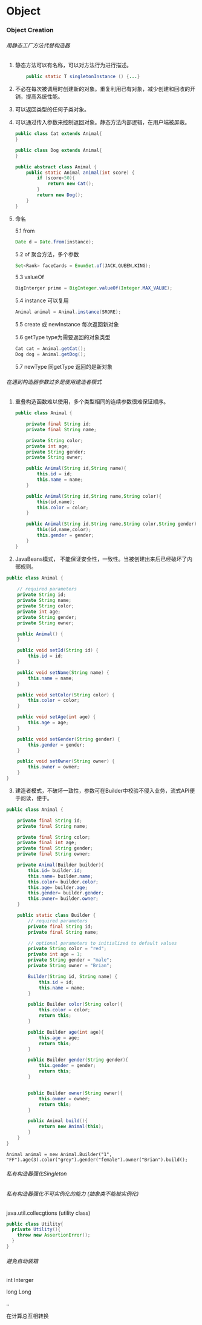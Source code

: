 # Object



### Object Creation



###### 用静态工厂方法代替构造器

1. 静态方法可以有名称，可以对方法行为进行描述。

   ```java
       public static T singletonInstance () {...}
   ```

2. 不必在每次被调用时创建新的对象。重复利用已有对象，减少创建和回收的开销，提高系统性能。

3. 可以返回类型的任何子类对象。

4. 可以通过传入参数来控制返回对象。静态方法内部逻辑，在用户端被屏蔽。

   ```java
   public class Cat extends Animal{
   }
   
   public class Dog extends Animal{
   }
   
   public abstract class Animal {
       public static Animal animal(int score) {
           if (score<50){
               return new Cat();
           }
           return new Dog();
       }
   }
   ```

5. 命名

   5.1 from 

   ```java
   Date d = Date.from(instance);
   ```

   5.2 of 聚合方法，多个参数

   ```java
   Set<Rank> faceCards = EnumSet.of(JACK,QUEEN,KING);
   ```

   5.3 valueOf

   ```java
   BigInterger prime = BigInteger.valueOf(Integer.MAX_VALUE);
   ```

   5.4 instance 可以复用

   ```java
   Animal animal = Animal.instance(SRORE);
   ```

   5.5 create 或 newInstance 每次返回新对象

   5.6 getType  type为需要返回的对象类型

   ```java
   Cat cat = Animal.getCat();
   Dog dog = Animal.getDog();
   ```

   

   5.7 newType 同getType 返回的是新对象

   

###### 在遇到构造器参数过多是使用建造者模式

1. 重叠构造函数难以使用，多个类型相同的连续参数很难保证顺序。

   ```java
   public class Animal {
   
       private final String id;
       private final String name;
   
       private String color;
       private int age;
       private String gender;
       private String owner;
   
       public Animal(String id,String name){
           this.id = id;
           this.name = name;
       }
   
       public Animal(String id,String name,String color){
           this(id,name);
           this.color = color;
       }
   
       public Animal(String id,String name,String color,String gender){
           this(id,name,color);
           this.gender = gender;
       }
   }
   ```

2. JavaBeans模式， 不能保证安全性，一致性。当被创建出来后已经破坏了内部规则。

```java
public class Animal {
  
    // required parameters
    private String id;
    private String name;
    private String color;
    private int age;
    private String gender;
    private String owner;

    public Animal() {
    }

    public void setId(String id) {
        this.id = id;
    }

    public void setName(String name) {
        this.name = name;
    }

    public void setColor(String color) {
        this.color = color;
    }

    public void setAge(int age) {
        this.age = age;
    }

    public void setGender(String gender) {
        this.gender = gender;
    }

    public void setOwner(String owner) {
        this.owner = owner;
    }
}
```



3. 建造者模式，不破坏一致性，参数可在Builder中校验不侵入业务，流式API便于阅读，便于。

```java
public class Animal {

    private final String id;
    private final String name;

    private final String color;
    private final int age;
    private final String gender;
    private final String owner;

    private Animal(Builder builder){
        this.id= builder.id;
        this.name= builder.name;
        this.color= builder.color;
        this.age= builder.age;
        this.gender= builder.gender;
        this.owner= builder.owner;
    }

    public static class Builder {
        // required parameters
        private final String id;
        private final String name;

        // optional parameters to initialized to default values
        private String color = "red";
        private int age = 1;
        private String gender = "male";
        private String owner = "Brian";

        Builder(String id, String name) {
            this.id = id;
            this.name = name;
        }

        public Builder color(String color){
            this.color = color;
            return this;
        }

        public Builder age(int age){
            this.age = age;
            return this;
        }

        public Builder gender(String gender){
            this.gender = gender;
            return this;
        }


        public Builder owner(String owner){
            this.owner = owner;
            return this;
        }

        public Animal build(){
            return new Animal(this);
        }
    }
}
```

```
Animal animal = new Animal.Builder("1", "FF").age(3).color("grey").gender("female").owner("Brian").build();
```



###### 私有构造器强化Singleton

###### 私有构造器强化不可实例化的能力 (抽象类不能被实例化)

java.util.collecgtions  (utility class)

```java
public class Utility{
  private Utility(){
    throw new AssertionError();
  }
}
```



###### 避免自动装箱

int Interger 

long Long 

..

在计算总互相转换
